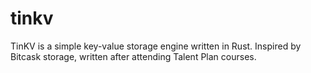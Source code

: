# tinkv
TinKV is a simple key-value storage engine written in Rust. Inspired by Bitcask storage, written after attending Talent Plan courses.
